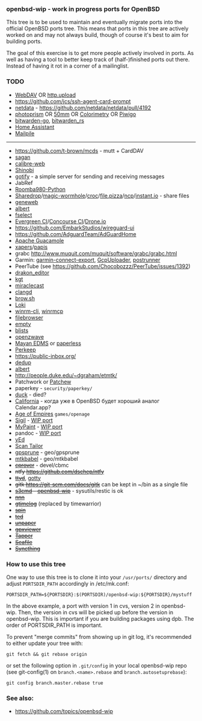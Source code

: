 ### openbsd-wip - work in progress ports for OpenBSD

This tree is to be used to maintain and eventually migrate ports into the
official OpenBSD ports tree. This means that ports in this tree are actively
worked on and may not always build, though of course it's best to aim for
building ports.

The goal of this exercise is to get more people actively involved in ports. As
well as having a tool to better keep track of (half-)finished ports out there.
Instead of having it rot in a corner of a mailinglist.

### TODO

* [WebDAV](https://github.com/hacdias/webdav?files=1) OR [http.upload](https://github.com/wmark/http.upload)
* https://github.com/jcs/ssh-agent-card-prompt
* [netdata](https://github.com/netdata/netdata/) - https://github.com/netdata/netdata/pull/4192
* [photoprism](https://photoprism.org/) OR [50mm](https://github.com/agile-leaf/50mm) OR [Colorimetry](https://git.matthiasloibl.com/archive/colorimetry/src/branch/develop) OR [Piwigo](https://piwigo.org/)
* [bitwarden-go](https://github.com/VictorNine/bitwarden-go), [bitwarden_rs](https://github.com/dani-garcia/bitwarden_rs)
* [Home Assistant](http://openbsd-archive.7691.n7.nabble.com/new-productivity-homeassistant-hass-fin-td335133.html)
* [Mailpile](https://github.com/mailpile/Mailpile)
----------
* https://github.com/t-brown/mcds - mutt + CardDAV
* [sagan](https://gist.github.com/litew/1e94730ed1b862aa59d4c6b065a0d4a9)
* [calibre-web](https://github.com/janeczku/calibre-web)
* [Shinobi](https://gitlab.com/Shinobi-Systems/ShinobiCE)
* [gotify](https://gotify.net/) - a simple server for sending and receiving messages
* JabRef
* [Roomba980-Python](https://github.com/NickWaterton/Roomba980-Python)
* [Sharedrop](https://github.com/cowbell/sharedrop)/[magic-wormhole](https://github.com/warner/magic-wormhole)/[croc](https://github.com/schollz/croc)/[file.pizza](https://file.pizza/)/[ncp](https://www.fefe.de/ncp/)/[instant.io](https://instant.io/) - share files
* [geneweb](https://geneweb.tuxfamily.org/)
* [albert](https://github.com/albertlauncher/albert)
* [fselect](https://github.com/jhspetersson/fselect)
* [Evergreen CI](https://github.com/evergreen-ci/evergreen)/[Concourse CI](https://concourse.ci/)/[Drone.io](https://drone.io/)
* https://github.com/EmbarkStudios/wireguard-ui
* https://github.com/AdguardTeam/AdGuardHome
* [Apache Guacamole](https://guacamole.apache.org/)
* [xapers](https://finestructure.net/xapers/)/[papis](https://papis.readthedocs.io/en/latest/)
* grabc http://www.muquit.com/muquit/software/grabc/grabc.html
* Garmin: [garmin-connect-export](https://github.com/kjkjava/garmin-connect-export), [GcpUploader](https://github.com/dlotton/GcpUploader), [postrunner](https://github.com/scrapper/postrunner)
* PeerTube (see https://github.com/Chocobozzz/PeerTube/issues/1392)
* [drakon_editor](https://github.com/stepan-mitkin/drakon_editor)
* [kgt](https://github.com/katef/kgt)
* [miraclecast](https://github.com/albfan/miraclecast)
* [clangd](https://clang.llvm.org/extra/clangd/index.html)
* [brow.sh](https://www.brow.sh/)
* [Loki](https://github.com/grafana/loki)
* [winrm-cli](https://github.com/masterzen/winrm-cli), [winrmcp](https://github.com/packer-community/winrmcp)
* [filebrowser](https://github.com/filebrowser/filebrowser)
* [empty](https://sourceforge.net/projects/empty/)
* [blists](http://www.openwall.com/blists/)
* [openzwave](https://github.com/jcs/openbsd-ports/blob/master/comms/openzwave/Makefile)
* [Mayan EDMS](https://mayan.readthedocs.io/en/latest/) or [paperless](https://github.com/danielquinn/paperless)
* [Perkeep](https://perkeep.org/)
* https://public-inbox.org/
* [dedup](http://git.2f30.org/dedup/file/README.html)
* [albert](https://albertlauncher.github.io/docs/extensions/)
* http://people.duke.edu/~dgraham/etmtk/
* Patchwork or [Patchew](https://github.com/patchew-project/patchew)
* paperkey - `security/paperkey/`
* [duck](https://duck.sh/) - died?
* [California](thttps://wiki.gnome.org/Apps/California) - когда уже в OpenBSD будет хороший аналог Calendar.app?
* [Age of Empires](http://openage.sft.mx) `games/openage`
* [Sigil](https://code.google.com/p/sigil/) - [WIP port](https://github.com/jirib/openbsd-mystuff/tree/master/textproc/sigil)
* [MyPaint](http://mypaint.org/) - [WIP port](http://openbsd-archive.7691.n7.nabble.com/NEW-graphics-mypaint-td274746.html)
* pandoc - [WIP port](https://github.com/jirib/openbsd-mystuff/tree/master/textproc/pandoc)
* [yEd](https://www.yworks.com/en/products_yed_about.html)
* [Scan Tailor](http://scantailor.sourceforge.net/)
* [gpsprune](https://activityworkshop.net/software/prune/) - geo/gpsprune
* [mtkbabel](https://sourceforge.net/projects/mtkbabel/) - geo/mtkbabel
* ~~[cprover](https://github.com/diffblue/cbmc/)~~ - devel/cbmc
* ~~ntfy https://github.com/dschep/ntfy~~
* ~~[ttyd](https://github.com/tsl0922/ttyd)~~, [gotty](https://github.com/yudai/gotty)
* ~~gitk https://git-scm.com/docs/gitk~~ can be kept in ~/bin as a single file
* ~~[s3cmd](http://s3tools.org/s3cmd) - [openbsd-wip](https://github.com/jasperla/openbsd-wip/tree/master/net/s3cmd)~~ - sysutils/restic is ok
* ~~[nnn](https://github.com/jarun/nnn)~~
* ~~[gtimelog](https://github.com/gtimelog/gtimelog)~~ (replaced by timewarrior)
* ~~[spin](http://spinroot.com/spin/whatispin.html)~~
* ~~[ted](https://www.nllgg.nl/Ted/)~~
* ~~[unpaper](http://unpaper.berlios.de/)~~
* ~~[gpxviewer](https://blog.sarine.nl/gpx-viewer/)~~
* ~~[Tapper](https://tapper.github.io/Tapper/)~~
* ~~[Seafile](https://www.seafile.com/en/home/)~~
* ~~[Syncthing](https://github.com/syncthing/syncthing/)~~


### How to use this tree

One way to use this tree is to clone it into your `/usr/ports/` directory and
adjust `PORTSDIR_PATH` accordingly in /etc/mk.conf:

	PORTSDIR_PATH=${PORTSDIR}:$(PORTSDIR)/openbsd-wip:${PORTSDIR}/mystuff

In the above example, a port with version 1 in cvs, version 2 in openbsd-wip.
Then, the version in cvs will be picked up before the version in openbsd-wip.
This is important if you are building packages using dpb. The order of 
PORTSDIR_PATH is important.

To prevent "merge commits" from showing up in git log, it's recommended to
either update your tree with:

	git fetch && git rebase origin

or set the following option in `.git/config` in your local openbsd-wip repo
(see git-config(1) on `branch.<name>.rebase` and `branch.autosetuprebase`):

	git config branch.master.rebase true

### See also:

* https://github.com/topics/openbsd-wip
